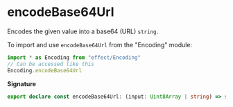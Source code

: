 # encodeBase64Url

Encodes the given value into a base64 (URL) `string`.

To import and use `encodeBase64Url` from the "Encoding" module:

```ts
import * as Encoding from "effect/Encoding"
// Can be accessed like this
Encoding.encodeBase64Url
```

**Signature**

```ts
export declare const encodeBase64Url: (input: Uint8Array | string) => string
```

